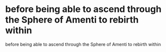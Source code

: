 # before being able to ascend through the Sphere of Amenti to rebirth within

before being able to ascend through the Sphere of Amenti to rebirth within